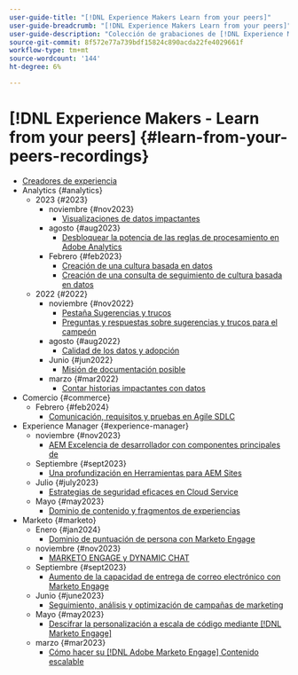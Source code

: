 ```yaml
---
user-guide-title: "[!DNL Experience Makers Learn from your peers]"
user-guide-breadcrumb: "[!DNL Experience Makers Learn from your peers]"
user-guide-description: "Colección de grabaciones de [!DNL Experience Makers Learn from your peers]"
source-git-commit: 8f572e77a739bdf15824c890acda22fe4029661f
workflow-type: tm+mt
source-wordcount: '144'
ht-degree: 6%

---
```



# [!DNL Experience Makers - Learn from your peers] {#learn-from-your-peers-recordings}

+ [Creadores de experiencia](overview.md)
+ Analytics {#analytics}
   + 2023 {#2023}
      + noviembre {#nov2023}
         + [Visualizaciones de datos impactantes](analytics/nov2023/impactful-data-visualizations.md)
      + agosto {#aug2023}
         + [Desbloquear la potencia de las reglas de procesamiento en Adobe Analytics](analytics/aug2023/processing-rules.md)
      + Febrero {#feb2023}
         + [Creación de una cultura basada en datos](analytics/feb2023/data-driven-culture.md)
         + [Creación de una consulta de seguimiento de cultura basada en datos](analytics/feb2023/data-driven-culture-q-and-a.md)
   + 2022 {#2022}
      + noviembre {#nov2022}
         + [Pestaña Sugerencias y trucos](analytics/nov2022/tips-and-tricks.md)
         + [Preguntas y respuestas sobre sugerencias y trucos para el campeón](analytics/nov2022/tips-and-tricks-q-and-a.md)
      + agosto {#aug2022}
         + [Calidad de los datos y adopción](analytics/aug2022/data-quality.md)
      + Junio {#jun2022}
         + [Misión de documentación posible](analytics/june2022/mission-possible.md)
      + marzo {#mar2022}
         + [Contar historias impactantes con datos](analytics/mar2022/stories-with-data.md)
+ Comercio {#commerce}
   + Febrero {#feb2024}
      + [Comunicación, requisitos y pruebas en Agile SDLC](commerce/2024/agile-sdlc.md)
+ Experience Manager {#experience-manager}
   + noviembre {#nov2023}
      + [AEM Excelencia de desarrollador con componentes principales de](experience-manager/nov2023/core-components.md)
   + Septiembre {#sept2023}
      + [Una profundización en Herramientas para AEM Sites](experience-manager/sept2023/aem-sites-tools.md)
   + Julio {#july2023}
      + [Estrategias de seguridad eficaces en Cloud Service](experience-manager/july2023/effective-security-strategies-in-cloud-service.md)
   + Mayo {#may2023}
      + [Dominio de contenido y fragmentos de experiencias](experience-manager/may2023/mastering-content-and-experience-fragments.md)
+ Marketo {#marketo}
   + Enero {#jan2024}
      + [Dominio de puntuación de persona con Marketo Engage](marketo/jan2024/person-scoring-mastery.md)
   + noviembre {#nov2023}
      + [MARKETO ENGAGE y DYNAMIC CHAT](marketo/nov2023/dynamic-chat.md)
   + Septiembre {#sept2023}
      + [Aumento de la capacidad de entrega de correo electrónico con Marketo Engage](marketo/sept2023/email-deliverability.md)
   + Junio {#june2023}
      + [Seguimiento, análisis y optimización de campañas de marketing](marketo/june2023/marketing-campaigns.md)
   + Mayo {#may2023}
      + [Descifrar la personalización a escala de código mediante [!DNL Marketo Engage]](marketo/may2023/personalization-at-scale.md)
   + marzo {#mar2023}
      + [Cómo hacer su [!DNL Adobe Marketo Engage] Contenido escalable](marketo/mar2023/templates-tokens-teamwork.md)

